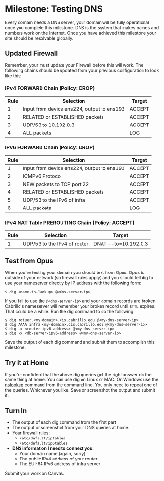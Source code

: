 # Milestone: Testing DNS 

Every domain needs a DNS server, your domain will be fully operational once you complete this milestone. DNS is the system that makes names and numbers work on the Internet. Once you have achieved this milestone your site should be resolvable globally.

## Updated Firewall 

Remember, your must update your Firewall before this will work. The following chains should be updated from your previous configuration to look like this: 

### IPv4 FORWARD Chain (Policy: DROP) 

| Rule | Selection | Target |  
| --- | --- | --- |
| 1 | Input from device ens224, output to ens192 | ACCEPT |
| 2 | RELATED or ESTABLISHED packets | ACCEPT | 
| 3 | UDP/53 to 10.192.0.3 | ACCEPT | 
| 4 | ALL packets | LOG | 

### IPv6 FORWARD Chain (Policy: DROP) 

| Rule | Selection | Target |  
| --- | --- | --- |
| 1 | Input from device ens224, output to ens192 | ACCEPT | 
| 2 | ICMPv6 Protocol | ACCEPT | 
| 3 | NEW packets to TCP port 22 | ACCEPT | 
| 4 | RELATED or ESTABLISHED packets | ACCEPT | 
| 5 | UDP/53 to the IPv6 of infra | ACCEPT | 
| 6 | ALL packets | LOG | 


### IPv4 NAT Table PREROUTING Chain (Policy: ACCEPT) 

| Rule | Selection | Target |  
| --- | --- | --- |
| 1 | UDP/53 to the IPv4 of router | DNAT --to=10.192.0.3 | 

## Test from Opus 

When you're testing your domain you should test from Opus. Opus is outside of your network (so firewall rules apply) and you should tell dig to use your nameserver directly by IP address with the following form:

```
$ dig <name-to-lookup> @<dns-server-ip>
```

If you fail to use the `@<dns-server-ip>` and your domain records are broken Cabrillo's nameserver will remember your broken record until `$TTL` expires. That could be a while. Run the dig command to do the following:

```
$ dig rotuer.<my-domain>.cis.cabrillo.edu @<my-dns-server-ip> 
$ dig AAAA infra.<my-domain>.cis.cabrillo.edu @<my-dns-server-ip>
$ dig -x <router-ipv6-address> @<my-dns-server-ip>
$ dig -x <db-server-ipv6-address> @<my-dns-server-ip>
```

Save the output of each dig command and submit them to accomplish this milestone. 

## Try it at Home 

If you're confident that the above dig queries got the right answer do the same thing at home. You can use dig on Linux or MAC. On Windows use the [nslookup](https://technet.microsoft.com/en-us/library/cc725991.aspx) command from the command line. You only need to repeat one of the queries. Whichever you like. Save or screenshot the output and submit it.

## Turn In 

  - The output of each dig command from the first part
  - The output or screenshot from your DNS queries at home.
  - Your firewall rules:
    - `/etc/default/iptables`
    - `/etc/default/ip6tables`
  - **DNS information I need to connect you**:
    - Your domain name (again, sorry)
    - The public IPv4 address of your router 
    - The EUI-64 IPv6 address of infra server

Submit your work on Canvas.